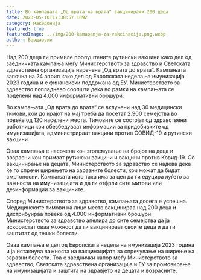 ```yaml
---
title: Во кампањата „Од врата на врата“ вакцинирани 200 деца
date: 2023-05-10T17:38:57.189Z
category: македонија
featured: true
featuredImage: ../img/200-kamapanja-za-vakcinacija.png.webp
author: Вардарски
---
```

Над 200 деца ги примиле пропуштените рутински вакцини како дел од заедничката кампања меѓу Министерството за здравство и Светската здравствена организација наречена „Од врата до врата“. Кампањата започна на 24 април како дел од Европската недела на имунизација 2023 година и е финансиски поддржана од ЕУ. Министерството за здравство попладнево соопшти дека во рамки на кампањата се поделени над 4.000 информативни брошури.

Во кампањата „Од врата до врата“ се вклучени над 30 медицински тимови, кои до крајот на мај треба да посетат 2.900 семејства во повеќе од 120 населени места. Тимовите се состојат од здравствени работници кои обезбедуваат информации за придобивките од имунизацијата, администрираат вакцини против СОВИД-19 и рутински вакцини.

Оваа кампања е насочена кон зголемување на бројот на деца и возрасни кои примаат рутински вакцини и вакцини против Ковид-19. Со вакцинирање на децата, Министерството за здравство се надева дека ќе го спречи ширењето на заразните болести, кои можат да бидат смртоносни. Кампањата исто така има за цел да ги едуцира луѓето за важноста на имунизацијата и да ги отфрли сите митови или дезинформации за вакцините.

Според Министерството за здравство, кампањата досега е успешна. Медицинските тимови на лице место вакцинираа над 200 деца и дистрибуираа повеќе од 4.000 информативни брошури. Министерството за здравство апелира до сите семејства да ја искористат оваа можност да ги вакцинираат своите деца и да ги заштитат од тешки болести.

Оваа кампања е дел од Европската недела на имунизација 2023 година и ја истакнува важноста на вакцинацијата за спречување на ширење на заразни болести. Тоа е заеднички напор меѓу Министерството за здравство, Светската здравствена организација и ЕУ за промовирање на имунизацијата и заштита на здравјето на децата и возрасните.